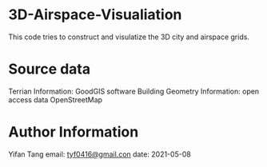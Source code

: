 # 3D-Airspace-Visualiation
This code tries to construct and visulatize the 3D city and airspace grids.

# Source data
Terrian Information: GoodGIS software
Building Geometry Information: open access data OpenStreetMap

# Author Information
Yifan Tang
email: tyf0416@gmail.con
date: 2021-05-08

